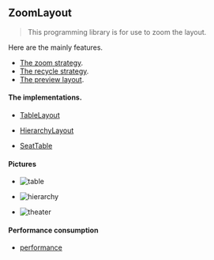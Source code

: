 ## ZoomLayout

> This programming library is for use to zoom the layout.

Here are the mainly features.

* [The zoom strategy](document/zoom.md).
* [The recycle strategy](document/zoom_recycler.md).
* [The preview layout](document/preview.md).


#### The implementations.

* [TableLayout](docuemnt/table.md)

* [HierarchyLayout](docuemnt/hierarchy.md)

* [SeatTable](docuemnt/seat_table.md)


#### Pictures

* ![table](https://github.com/momodae/LibraryResources/blob/master/CommonWidgets/image/zoom_db.gif?raw=true)

* ![hierarchy](https://github.com/momodae/LibraryResources/blob/master/CommonWidgets/image/zoom_hierarchy.gif?raw=true)

* ![theater](https://github.com/momodae/LibraryResources/blob/master/CommonWidgets/image/zoom_threater.gif?raw=true)

#### Performance consumption

* [performance](document/hierarchyViewPerformance.md)